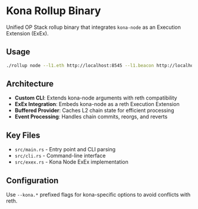 # Kona Rollup Binary

Unified OP Stack rollup binary that integrates `kona-node` as an Execution Extension (ExEx).

## Usage

```bash
./rollup node --l1.eth http://localhost:8545 --l1.beacon http://localhost:5052 --chain 10
```

## Architecture

- **Custom CLI**: Extends kona-node arguments with reth compatibility
- **ExEx Integration**: Embeds kona-node as a reth Execution Extension
- **Buffered Provider**: Caches L2 chain state for efficient processing
- **Event Processing**: Handles chain commits, reorgs, and reverts

## Key Files

- `src/main.rs` - Entry point and CLI parsing
- `src/cli.rs` - Command-line interface
- `src/exex.rs` - Kona Node ExEx implementation

## Configuration

Use `--kona.*` prefixed flags for kona-specific options to avoid conflicts with reth.